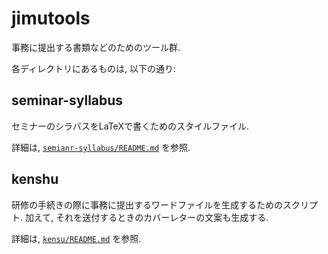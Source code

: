 # jimutools

事務に提出する書類などのためのツール群.

各ディレクトリにあるものは, 以下の通り:

## seminar-syllabus

セミナーのシラバスをLaTeXで書くためのスタイルファイル.

詳細は,
[`semianr-syllabus/README.md`](/semianr-syllabus/)
を参照.

## kenshu

研修の手続きの際に事務に提出するワードファイルを生成するためのスクリプト.
加えて, それを送付するときのカバーレターの文案も生成する.

詳細は,
[`kensu/README.md`](/kensu/)
を参照.

